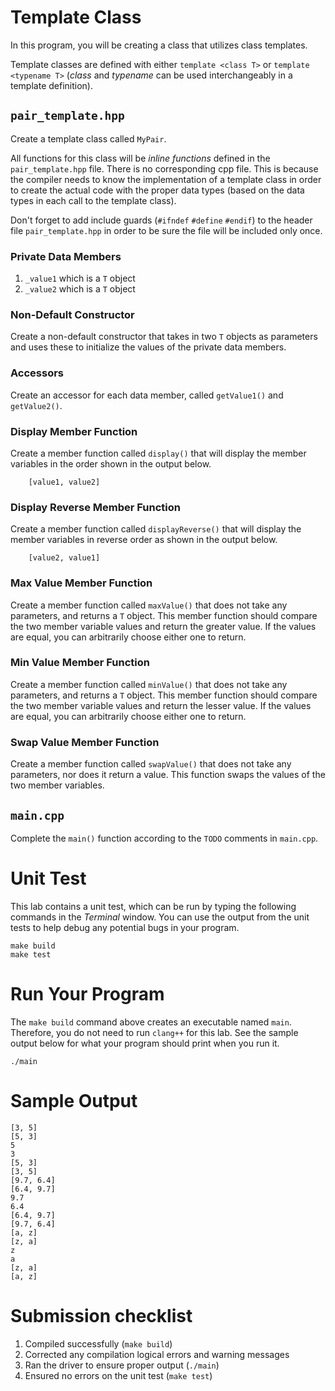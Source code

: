 # Template Class
In this program, you will be creating a class that utilizes class templates.

Template classes are defined with either `template <class T>` or `template <typename T>` (*class* and *typename* can be used interchangeably in a template definition).

## `pair_template.hpp`
Create a template class called `MyPair`.

All functions for this class will be *inline functions* defined in the `pair_template.hpp` file. There is no corresponding cpp file. This is because the compiler needs to know the implementation of a template class in order to create the actual code with the proper data types (based on the data types in each call to the template class).

Don't forget to add include guards (`#ifndef` `#define` `#endif`) to the header file `pair_template.hpp` in order to be sure the file will be included only once.

### Private Data Members
1. `_value1` which is a `T` object
1. `_value2` which is a `T` object

### Non-Default Constructor
Create a non-default constructor that takes in two `T` objects as parameters and uses these to initialize the values of the private data members.

### Accessors
Create an accessor for each data member, called `getValue1()` and `getValue2()`.

### Display Member Function
Create a member function called `display()` that will display the member variables in the order shown in the output below.
```
    [value1, value2]
```

### Display Reverse Member Function
Create a member function called `displayReverse()` that will display the member variables in reverse order as shown in the output below.
```
    [value2, value1]
```

### Max Value Member Function
Create a member function called `maxValue()` that does not take any parameters, and returns a `T` object. This member function should compare the two member variable values and return the greater value. If the values are equal, you can arbitrarily choose either one to return.

### Min Value Member Function
Create a member function called `minValue()` that does not take any parameters, and returns a `T` object. This member function should compare the two member variable values and return the lesser value. If the values are equal, you can arbitrarily choose either one to return.

### Swap Value Member Function
Create a member function called `swapValue()` that does not take any parameters, nor does it return a value. This function swaps the values of the two member variables.

## `main.cpp`
Complete the `main()` function according to the `TODO` comments in `main.cpp`.

# Unit Test
This lab contains a unit test, which can be run by typing the following commands in the *Terminal* window. You can use the output from the unit tests to help debug any potential bugs in your program.
```
make build
make test
```

# Run Your Program
The `make build` command above creates an executable named `main`. Therefore, you do not need to run `clang++` for this lab. See the sample output below for what your program should print when you run it.
```
./main
```

# Sample Output
```
[3, 5]
[5, 3]
5
3
[5, 3]
[3, 5]
[9.7, 6.4]
[6.4, 9.7]
9.7
6.4
[6.4, 9.7]
[9.7, 6.4]
[a, z]
[z, a]
z
a
[z, a]
[a, z]
```

# Submission checklist
1. Compiled successfully (`make build`)
1. Corrected any compilation logical errors and warning messages
1. Ran the driver to ensure proper output (`./main`)
1. Ensured no errors on the unit test (`make test`)
